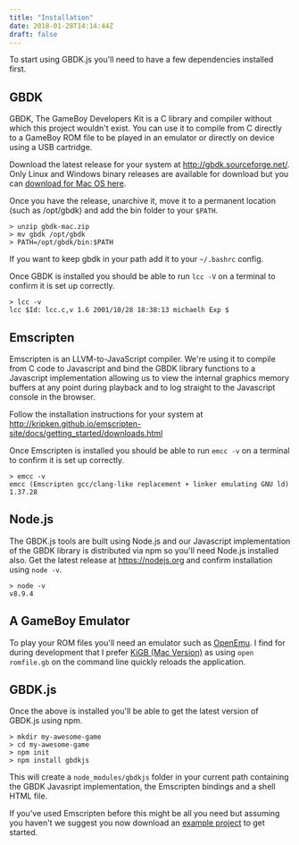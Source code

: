 ```yaml
---
title: "Installation"
date: 2018-01-28T14:14:44Z
draft: false
---
```


To start using GBDK.js you'll need to have a few dependencies installed first.

## GBDK

GBDK, The GameBoy Developers Kit is a C library and compiler without which this
project wouldn't exist. You can use it to compile from C directly to a GameBoy
ROM file to be played in an emulator or directly on device using a USB
cartridge.

Download the latest release for your system at http://gbdk.sourceforge.net/.  
Only Linux and Windows binary releases are available for download but you can
[download for Mac OS here](/downloads/gbdk-mac.zip).

Once you have the release, unarchive it, move it to a permanent location
(such as /opt/gbdk) and add the bin folder to your `$PATH`.

```
> unzip gbdk-mac.zip
> mv gbdk /opt/gbdk
> PATH=/opt/gbdk/bin:$PATH
```

If you want to keep gbdk in your path add it to your `~/.bashrc` config.

Once GBDK is installed you should be able to run `lcc -V` on a terminal to
confirm it is set up correctly.

```
> lcc -v
lcc $Id: lcc.c,v 1.6 2001/10/28 18:38:13 michaelh Exp $
```

## Emscripten

Emscripten is an LLVM-to-JavaScript compiler. We're using it to compile from C
code to Javascript and bind the GBDK library functions to a Javascript
implementation allowing us to view the internal graphics memory buffers at any
point during playback and to log straight to the Javascript console in the
browser.

Follow the installation instructions for your system at  
http://kripken.github.io/emscripten-site/docs/getting_started/downloads.html

Once Emscripten is installed you should be able to run `emcc -v` on a terminal
to confirm it is set up correctly.

```
> emcc -v
emcc (Emscripten gcc/clang-like replacement + linker emulating GNU ld) 1.37.28
```

## Node.js

The GBDK.js tools are built using Node.js and our Javascript implementation of
the GBDK library is distributed via npm so you'll need Node.js installed also.
Get the latest release at https://nodejs.org and confirm installation using
`node -v`.

```
> node -v
v8.9.4
```

## A GameBoy Emulator

To play your ROM files you'll need an emulator such as [OpenEmu](http://openemu.org/). I find for during development that I prefer [KiGB (Mac Version)](http://www.bannister.org/software/kigb.htm) as using `open romfile.gb` on the
command line quickly reloads the application.

## GBDK.js

Once the above is installed you'll be able to get the latest version of GBDK.js
using npm.

```
> mkdir my-awesome-game
> cd my-awesome-game
> npm init
> npm install gbdkjs
```

This will create a `node_modules/gbdkjs` folder in your current path containing
the GBDK Javasript implementation, the Emscripten bindings and a shell HTML file.

If you've used Emscripten before this might be all you need but assuming you 
haven't we suggest you now download an [example project](/docs/getting-started)
to get started.
